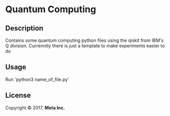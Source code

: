 # Quantum Computing
## Description

Contains some quantum computing python files using the qiskit from
IBM's Q division. Currenntly there is just a template to make
experiments easier to do

## Usage

Run 'python3 name_of_file.py'

## License

Copyright © 2017, **Meta Inc.**
